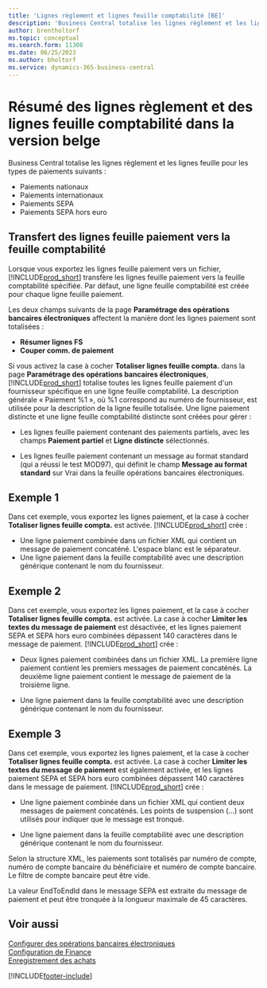 ```yaml
---
title: 'Lignes règlement et lignes feuille comptabilité [BE]'
description: 'Business Central totalise les lignes règlement et les lignes feuille pour paiements nationaux, internationaux, SEPA et hors euro.'
author: brentholtorf
ms.topic: conceptual
ms.search.form: 11308
ms.date: 06/25/2023
ms.author: bholtorf
ms.service: dynamics-365-business-central
---
```

# <a name="summarizing-payment-lines-and-general-journal-lines-in-the-belgian-version"></a>Résumé des lignes règlement et des lignes feuille comptabilité dans la version belge

Business Central totalise les lignes règlement et les lignes feuille pour les types de paiements suivants :  

- Paiements nationaux  
- Paiements internationaux  
- Paiements SEPA  
- Paiements SEPA hors euro  

## <a name="how-payment-journal-lines-are-transferred-to-the-general-journal"></a>Transfert des lignes feuille paiement vers la feuille comptabilité

Lorsque vous exportez les lignes feuille paiement vers un fichier, [!INCLUDE[prod_short](../../includes/prod_short.md)] transfère les lignes feuille paiement vers la feuille comptabilité spécifiée. Par défaut, une ligne feuille comptabilité est créée pour chaque ligne feuille paiement.  

Les deux champs suivants de la page **Paramétrage des opérations bancaires électroniques** affectent la manière dont les lignes paiement sont totalisées :  

- **Résumer lignes FS**  
- **Couper comm. de paiement**  

Si vous activez la case à cocher **Totaliser lignes feuille compta.** dans la page **Paramétrage des opérations bancaires électroniques**, [!INCLUDE[prod_short](../../includes/prod_short.md)] totalise toutes les lignes feuille paiement d'un fournisseur spécifique en une ligne feuille comptabilité. La description générale « Paiement %1 », où %1 correspond au numéro de fournisseur, est utilisée pour la description de la ligne feuille totalisée. Une ligne paiement distincte et une ligne feuille comptabilité distincte sont créées pour gérer :  

- Les lignes feuille paiement contenant des paiements partiels, avec les champs **Paiement partiel** et **Ligne distincte** sélectionnés.  

- Les lignes feuille paiement contenant un message au format standard (qui a réussi le test MOD97), qui définit le champ **Message au format standard** sur Vrai dans la feuille opérations bancaires électroniques.

## <a name="example-1"></a>Exemple 1

Dans cet exemple, vous exportez les lignes paiement, et la case à cocher **Totaliser lignes feuille compta.** est activée. [!INCLUDE[prod_short](../../includes/prod_short.md)] crée :  

- Une ligne paiement combinée dans un fichier XML qui contient un message de paiement concaténé. L'espace blanc est le séparateur.  
- Une ligne paiement dans la feuille comptabilité avec une description générique contenant le nom du fournisseur.  

## <a name="example-2"></a>Exemple 2

Dans cet exemple, vous exportez les lignes paiement, et la case à cocher **Totaliser lignes feuille compta.** est activée. La case à cocher **Limiter les textes du message de paiement** est désactivée, et les lignes paiement SEPA et SEPA hors euro combinées dépassent 140 caractères dans le message de paiement. [!INCLUDE[prod_short](../../includes/prod_short.md)] crée :  

- Deux lignes paiement combinées dans un fichier XML. La première ligne paiement contient les premiers messages de paiement concaténés. La deuxième ligne paiement contient le message de paiement de la troisième ligne.  

- Une ligne paiement dans la feuille comptabilité avec une description générique contenant le nom du fournisseur.  

## <a name="example-3"></a>Exemple 3

Dans cet exemple, vous exportez les lignes paiement, et la case à cocher **Totaliser lignes feuille compta.** est activée. La case à cocher **Limiter les textes du message de paiement** est également activée, et les lignes paiement SEPA et SEPA hors euro combinées dépassent 140 caractères dans le message de paiement. [!INCLUDE[prod_short](../../includes/prod_short.md)] crée :  

- Une ligne paiement combinée dans un fichier XML qui contient deux messages de paiement concaténés. Les points de suspension (…) sont utilisés pour indiquer que le message est tronqué.  

- Une ligne paiement dans la feuille comptabilité avec une description générique contenant le nom du fournisseur.  

Selon la structure XML, les paiements sont totalisés par numéro de compte, numéro de compte bancaire du bénéficiaire et numéro de compte bancaire. Le filtre de compte bancaire peut être vide.  

La valeur EndToEndId dans le message SEPA est extraite du message de paiement et peut être tronquée à la longueur maximale de 45 caractères.  

## <a name="see-also"></a>Voir aussi

 [Configurer des opérations bancaires électroniques](how-to-set-up-electronic-banking.md)   
 [Configuration de Finance](../../finance-setup-finance.md)  
 [Enregistrement des achats](../../purchasing-how-record-purchases.md)


[!INCLUDE[footer-include](../../includes/footer-banner.md)]
